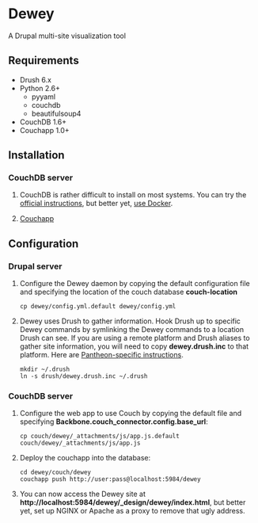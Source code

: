 # Dewey

A Drupal multi-site visualization tool

## Requirements

* Drush 6.x
* Python 2.6+
	* pyyaml
	* couchdb
	* beautifulsoup4
* CouchDB 1.6+
* Couchapp 1.0+

## Installation

### CouchDB server

1. CouchDB is rather difficult to install on most systems. You can try the [official instructions](http://docs.couchdb.org/en/latest/install/index.html), but better yet, [use Docker](https://registry.hub.docker.com/u/frodenas/couchdb/).

2. [Couchapp](https://github.com/couchapp/couchapp)

## Configuration

### Drupal server

1. Configure the Dewey daemon by copying the default configuration file and specifying the location of the couch database **couch-location**

	```
	cp dewey/config.yml.default dewey/config.yml
	```

2. Dewey uses Drush to gather information. Hook Drush up to specific Dewey commands by symlinking the Dewey commands to a location Drush can see. If you are using a remote platform and Drush aliases to gather site information, you will need to copy **dewey.drush.inc** to that platform. Here are [Pantheon-specific instructions](https://pantheon.io/blog/expand-use-drush-pantheon-more-commands?mkt_tok=3RkMMJWWfF9wsRoju63PZKXonjHpfsX57O0sUaO3lMI%2F0ER3fOvrPUfGjI4FRcVmI%2BSLDwEYGJlv6SgFSbHDMadzzLgNUxg%3D).

	```
	mkdir ~/.drush
	ln -s drush/dewey.drush.inc ~/.drush
	```


### CouchDB server

1. Configure the web app to use Couch by copying the default file and specifying **Backbone.couch_connector.config.base_url**:

	```
	cp couch/dewey/_attachments/js/app.js.default couch/dewey/_attachments/js/app.js
	```


2. Deploy the couchapp into the database:

	```
	cd dewey/couch/dewey
	couchapp push http://user:pass@localhost:5984/dewey
	```
	
3. You can now access the Dewey site at **http://localhost:5984/dewey/_design/dewey/index.html**, but better yet, set up NGINX or Apache as a proxy to remove that ugly address.